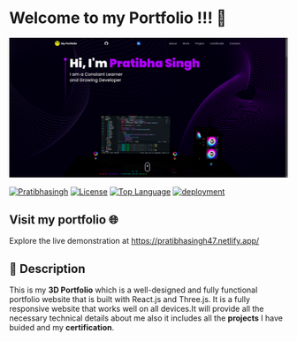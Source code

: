 # Welcome to my Portfolio !!! 💎

![demo](.github/readme_asset//Demo.png)

[![Pratibhasingh](https://custom-icon-badges.demolab.com/badge/made%20by%20-Pratibha%20Singh-556bf2?logo=github&logoColor=white&labelColor=101827)](https://github.com/pratibhasingh47)
[![License](https://img.shields.io/github/license/ladunjexa/reactjs18-3d-portfolio?color=dddddd&labelColor=000000)](https://github.com/pratibhasingh47/my_portfolio/blob/main/LICENSE)
[![Top Language](https://img.shields.io/github/languages/top/ladunjexa/reactjs18-3d-portfolio?logo=github&logoColor=%23007ACC&label=TypeScript)](https://www.typescriptlang.org/)
[![deployment](https://img.shields.io/github/deployments/ladunjexa/reactjs18-3d-portfolio/Production?logo=vercel&label=Website)](https://pratibhasingh47.netlify.app/)


## Visit my portfolio 🌐

Explore the live demonstration at https://pratibhasingh47.netlify.app/

## 📝 Description

This is my **3D Portfolio** which is a well-designed and fully functional portfolio website that is built with React.js and Three.js. It is a fully responsive website that works well on all devices.It will provide all the necessary technical details about me also it includes all the **projects** I have buided and my **certification**.

